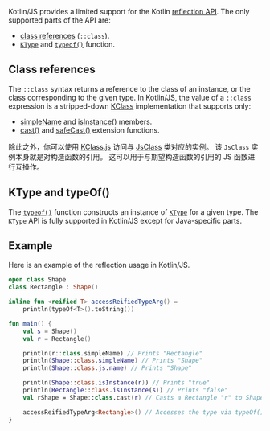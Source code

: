 [//]: # (title: Kotlin/JS 反射)

Kotlin/JS provides a limited support for the Kotlin [reflection API](reflection.md). The only supported parts of the API
are:
* [class references](reflection.md#类引用) (`::class`).
* [`KType`](https://kotlinlang.org/api/latest/jvm/stdlib/kotlin.reflect/-k-type/) and [`typeof()`](https://kotlinlang.org/api/latest/jvm/stdlib/kotlin.reflect/type-of.html) function.

## Class references

The `::class` syntax returns a reference to the class of an instance, or the class corresponding to the given type.
In Kotlin/JS, the value of a `::class` expression is a stripped-down [KClass](https://kotlinlang.org/api/latest/jvm/stdlib/kotlin.reflect/-k-class/)
implementation that supports only:
* [simpleName](https://kotlinlang.org/api/latest/jvm/stdlib/kotlin.reflect/-k-class/simple-name.html)
and [isInstance()](https://kotlinlang.org/api/latest/jvm/stdlib/kotlin.reflect/-k-class/is-instance.html) members.
* [cast()](https://kotlinlang.org/api/latest/jvm/stdlib/kotlin.reflect/cast.html) and 
[safeCast()](https://kotlinlang.org/api/latest/jvm/stdlib/kotlin.reflect/safe-cast.html) extension functions.

除此之外，你可以使用 [KClass.js](https://kotlinlang.org/api/latest/jvm/stdlib/kotlin.js/js.html) 访问<!--
-->与 [JsClass](https://kotlinlang.org/api/latest/jvm/stdlib/kotlin.js/-js-class/index.html) 类对应的实例。
该 `JsClass` 实例本身就是对构造函数的引用。
这可以用于与期望构造函数的引用的 JS 函数进行互操作。

## KType and typeOf()

The [`typeof()`](https://kotlinlang.org/api/latest/jvm/stdlib/kotlin.reflect/type-of.html) function constructs an instance 
of [`KType`](https://kotlinlang.org/api/latest/jvm/stdlib/kotlin.reflect/-k-type/) for a given type.
The `KType` API is fully supported in Kotlin/JS except for Java-specific parts.

## Example

Here is an example of the reflection usage in Kotlin/JS.

```kotlin
open class Shape
class Rectangle : Shape()

inline fun <reified T> accessReifiedTypeArg() =
    println(typeOf<T>().toString())

fun main() {
    val s = Shape()
    val r = Rectangle()

    println(r::class.simpleName) // Prints "Rectangle"
    println(Shape::class.simpleName) // Prints "Shape"
    println(Shape::class.js.name) // Prints "Shape"

    println(Shape::class.isInstance(r)) // Prints "true"
    println(Rectangle::class.isInstance(s)) // Prints "false"
    val rShape = Shape::class.cast(r) // Casts a Rectangle "r" to Shape

    accessReifiedTypeArg<Rectangle>() // Accesses the type via typeOf(). Prints "Rectangle"
}
```


